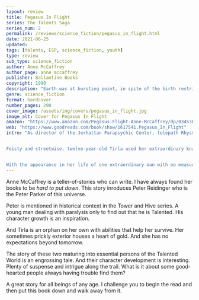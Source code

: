 ```yaml
---
layout: review
title: Pegasus In Flight
series: The Talents Saga
series_num: 2
permalink: /reviews/science_fiction/pegasus_in_flight.html
date: 2021-06-25
updated: 
tags: [talents, ESP, science_fiction, youth]
type: review
sub_type: science_fiction
author: Anne McCaffrey
author_page: anne_mccaffrey
publisher: Ballantine Books
copyright: 1990
description: "Earth was at bursting point, in spite of the birth restrictions of only one child to each couple. Extra children existed in a sub-cultured world or were rounded up into slavery. The only hope was the space platform — the jumping-off point for the colonization of other worlds. But more Talents were needed to build and operate those platforms. Rhyssa Owen was the one responsible, both for finding Talents and training them. And when she felt the first encroachment of a mind reaching out to her, she knew it was exceptional — a fourteen-year-old boy with incredibly powerful kinetic ability. And in the seamy underworld of near-criminal children was another brilliant mind in danger from a ruthless group of child kidnappers. Rhyssa knew she had to find the two children and train them for the survival of earth."
genre: science_fiction
format: hardcover
number_pages: 290
cover_image: /assets/img/covers/pegasus_in_flight.jpg
image_alt: Cover for Pegasus In Flight
amazon: "https://www.amazon.com/Pegasus-Flight-Anne-McCaffrey/dp/0345368967/ref=tmm_hrd_swatch_0"
web: "https://www.goodreads.com/book/show/1617541.Pegasus_In_Flight"
intro: "As director of the Jerhattan Parapsychic Center, telepath Rhyssa Owen coordinated the job assignments for psychically gifted Talents. And though she had her hands full dealing with the unreasonable demand for kinetics to work on the space platform that would be humankind's stepping-stone to the stars, she was always ready to welcome new Talents to the Center.


Feisty and streetwise, twelve-year-old Tirla used her extraordinary knack for languages to eke out a living in the Linear developments, where the poor struggled to make ends meet and children were conscripted or sold into menial work programs. Young Peter, paralyzed in a freak accident, hoped someday to get into space where zero gravity would enable him to function more easily. Both desperately needed help only other Talents could provide.


With the appearance in her life of one extraordinary man with no measurable Talent at all, Rhyssa suddenly found herself questioning everything she thought she knew about her people. And when two Talented children were discovered to have some very unusual -- and unexpected -- abilities, she realized that she would have to reassess the potential of all Talentkind..."
---
```


Anne McCaffrey is a teller-of-stories who can write. I have always found her books to be *hard to put down*. This story inroduces Peter Reidinger who is the Peter Parker of this universe.

Peter is mentioned in historical context in the Tower and Hive series. A young man dealing with paralysis only to find out that he is Talented. His character growth is an inspiration.

And Tirla is an orphan on her own with abilities that help her survive. Her sometimes prickly exterior houses a heart of gold. And she has no expectations beyond tomorrow.

The story of these two maturing into essential persons of the Talented World is an engrossing tale. And their character development is interesting. Plenty of suspense and intrigue along the trail. What is it about some good-hearted people always having trouble find them?

A great story for all beings of any age. I challenge you to begin the read and then put this book down and walk away from it.
